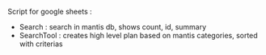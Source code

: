 Script for google sheets :
- Search : search in mantis db, shows count, id, summary
- SearchTool : creates high level plan based on mantis categories, sorted with criterias